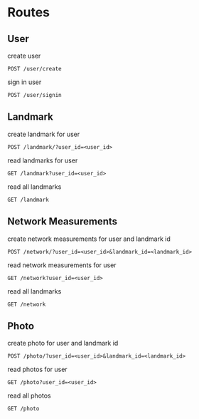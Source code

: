 # Routes

## User

create user

```
POST /user/create
```

sign in user

```
POST /user/signin
```

## Landmark

create landmark for user

```
POST /landmark/?user_id=<user_id>
```

read landmarks for user

```
GET /landmark?user_id=<user_id>
```

read all landmarks

```
GET /landmark
```

## Network Measurements

create network measurements for user and landmark id

```
POST /network/?user_id=<user_id>&landmark_id=<landmark_id>
```

read network measurements for user

```
GET /network?user_id=<user_id>
```

read all landmarks

```
GET /network
```

## Photo

create photo for user and landmark id

```
POST /photo/?user_id=<user_id>&landmark_id=<landmark_id>
```

read photos for user

```
GET /photo?user_id=<user_id>
```

read all photos

```
GET /photo
```
